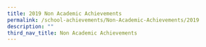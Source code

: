 ```yaml
---
title: 2019 Non Academic Achievements
permalink: /school-achievements/Non-Academic-Achievements/2019
description: ""
third_nav_title: Non Academic Achievements
---
```

